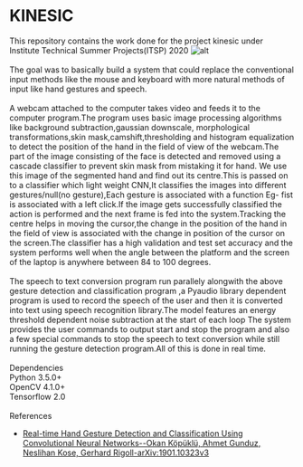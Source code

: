 # KINESIC
This repository contains the work done for the project kinesic under Institute Technical Summer Projects(ITSP) 2020
![alt](https://api.insti.app/static/upload/a6/76/a676957d-956a-4810-b0a3-ae1975f20761-45A56223-8316-4F87-BA26-6D34390C83B6.jpeg.jpg)<br/>
<br/>
The goal was to basically build a system that could replace the conventional input methods like the mouse and keyboard with more natural methods of input like hand gestures and speech.<br/>
<br/>
A webcam attached to the computer takes video and feeds it to the computer program.The program uses basic image processing algorithms like background subtraction,gaussian downscale, morphological transformations,skin mask,camshift,thresholding and histogram equalization to detect the position of the hand in the field of view of the webcam.The part of the image consisting of the face is detected and removed using a cascade classifier to prevent skin mask from mistaking it for hand. We use this image of the segmented hand and find out its centre.This is passed on to a classifier which light weight CNN,It classifies the images into different gestures/null(no gesture),Each gesture is associated with a function Eg- fist is associated with a left click.If the image gets successfully classified the action is performed and the next frame is fed into the system.Tracking the centre helps in moving the cursor,the change in the position of the hand in the field of view is associated with the change in position of the cursor on the screen.The classifier has  a high validation and test set accuracy and the system performs well when the angle between the platform and the screen of the laptop is anywhere between 84 to 100 degrees.<br/>
<br/>
The speech to text conversion program run parallely alongwith the above gesture detection and classification program ,a Pyaudio library dependent program is used to record the speech of the user and then it is converted into text using speech recognition library.The model features an energy threshold dependent noise subtraction at the start of each loop The system provides the user commands to output start and stop the program and also a few special commands to stop the speech to text conversion while still running the gesture detection program.All of this is done in real time.<br/>
<br/>
Dependencies<br/>
Python 3.5.0+<br/>
OpenCV 4.1.0+<br/>
Tensorflow 2.0<br/>
<br/>
References<br/>
- [Real-time Hand Gesture Detection and Classification Using Convolutional Neural Networks--Okan Köpüklü, Ahmet Gunduz, Neslihan Kose, Gerhard Rigoll-arXiv:1901.10323v3](https://arxiv.org/abs/1901.10323)
